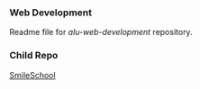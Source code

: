 ### Web Development
Readme file for *alu-web-development* repository.

### Child Repo
[SmileSchool](https://github.com/chyna-gvng/smileschool)
